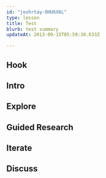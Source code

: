 ```yaml
---
id: "joshrtay-OHU6X6L"
type: lesson
title: Test
blurb: test summary
updateAt: 2013-09-15T05:59:30.633Z

---
```


## Hook
<!-- -->
## Intro
<!-- -->
## Explore
<!-- -->
## Guided Research
<!-- -->
## Iterate
<!-- -->
## Discuss
